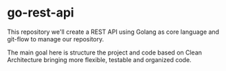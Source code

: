 # go-rest-api
This repository we'll create a REST API using Golang as core language and git-flow to manage our repository.

The main goal here is structure the project and code based on Clean Architecture bringing more flexible, testable and organized code. 
